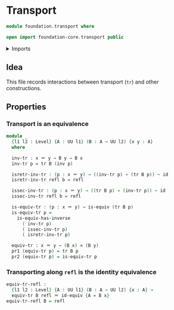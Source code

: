 # Transport

```agda
module foundation.transport where

open import foundation-core.transport public
```

<details><summary>Imports</summary>

```agda
open import foundation.universe-levels

open import foundation-core.dependent-pair-types
open import foundation-core.equivalences
open import foundation-core.function-types
open import foundation-core.homotopies
open import foundation-core.identity-types
```

</details>

## Idea

This file records interactions between transport (`tr`) and other constructions.

## Properties

### Transport is an equivalence

```agda
module _
  {l1 l2 : Level} {A : UU l1} (B : A → UU l2) {x y : A}
  where

  inv-tr : x ＝ y → B y → B x
  inv-tr p = tr B (inv p)

  isretr-inv-tr : (p : x ＝ y) → ((inv-tr p) ∘ (tr B p)) ~ id
  isretr-inv-tr refl b = refl

  issec-inv-tr : (p : x ＝ y) → ((tr B p) ∘ (inv-tr p)) ~ id
  issec-inv-tr refl b = refl

  is-equiv-tr : (p : x ＝ y) → is-equiv (tr B p)
  is-equiv-tr p =
    is-equiv-has-inverse
      ( inv-tr p)
      ( issec-inv-tr p)
      ( isretr-inv-tr p)

  equiv-tr : x ＝ y → (B x) ≃ (B y)
  pr1 (equiv-tr p) = tr B p
  pr2 (equiv-tr p) = is-equiv-tr p
```

### Transporting along `refl` is the identity equivalence

```agda
equiv-tr-refl :
  {l1 l2 : Level} {A : UU l1} (B : A → UU l2) {x : A} →
  equiv-tr B refl ＝ id-equiv {A = B x}
equiv-tr-refl B = refl
```
